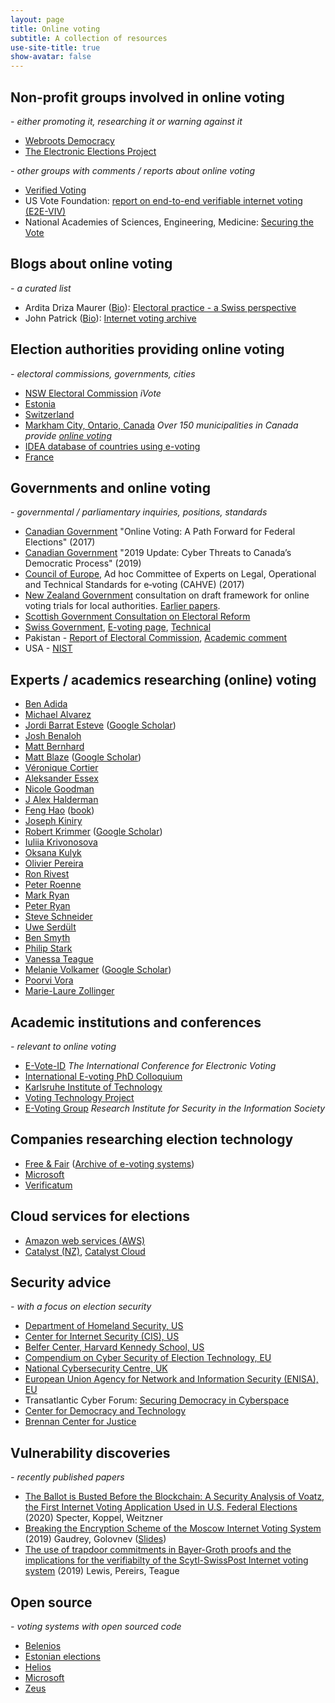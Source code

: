 ```yaml
---
layout: page
title: Online voting
subtitle: A collection of resources
use-site-title: true
show-avatar: false
---
```

## Non-profit groups involved in online voting
*- either promoting it, researching it or warning against it*

* [Webroots Democracy](https://webrootsdemocracy.org/online-voting/)
* [The Electronic Elections Project](https://www.electronicelections.ca)


*- other groups with comments / reports about online voting*
* [Verified Voting](https://www.verifiedvoting.org/resources/internet-voting/)
* US Vote Foundation: [report on end-to-end verifiable internet voting (E2E-VIV)](https://www.usvotefoundation.org/e2e-viv/summary)
* National Academies of Sciences, Engineering, Medicine: [Securing the Vote](https://www.nap.edu/catalog/25120/securing-the-vote-protecting-american-democracy)

## Blogs about online voting
*- a curated list*
* Ardita Driza Maurer ([Bio](http://www.electoralpractice.ch/about/#sthash.LwCSdDDc.dpbs)): [Electoral practice - a Swiss perspective](http://www.electoralpractice.ch)
* John Patrick ([Bio](https://www.johnpatrick.com/profile/long-bio/)): [Internet voting archive](https://www.johnpatrick.com/category/voting/internet-voting/)

## Election authorities providing online voting
*- electoral commissions, governments, cities*
* [NSW Electoral Commission](https://www.ivote.nsw.gov.au) *iVote*
* [Estonia](https://www.valimised.ee/en/internet-voting/internet-voting-estonia)
* [Switzerland](https://www.ch.ch/en/demokratie/voting-online/)
* [Markham City, Ontario, Canada](https://www.markhamvotes.ca/en/voters/how-to-vote-online-.aspx) *Over 150 municipalities in Canada provide [online voting](https://en.wikipedia.org/wiki/2018_Ontario_municipal_elections#Online_voting)*
* [IDEA database of countries using e-voting](https://www.idea.int/advanced-search?th=ICTs%20in%20Elections%20Database&region=&question=)
* [France](https://www.diplomatie.gouv.fr/fr/services-aux-francais/elections/modalites-de-vote/article/vote-par-internet)


## Governments and online voting
*- governmental / parliamentary inquiries, positions, standards*
* [Canadian Government](https://www.canada.ca/en/democratic-institutions/services/reports/online-voting-path-forward-federal-elections.html) "Online Voting: A Path Forward for Federal Elections" (2017) 
* [Canadian Government](http://publications.gc.ca/collections/collection_2019/cstc-csec/D96-2-2019-eng.pdf) "2019 Update: Cyber Threats to Canada’s Democratic Process" (2019)
* [Council of Europe](https://search.coe.int/cm/Pages/result_details.aspx?ObjectID=0900001680726f6f), Ad hoc Committee of Experts on Legal, Operational and Technical Standards for e‑voting (CAHVE) (2017)
* [New Zealand Government](https://www.dia.govt.nz/online-voting-trials-consultation) consultation on draft framework for online voting trials for local authorities.  [Earlier papers](https://www.dia.govt.nz/online-voting).
* [Scottish Government Consultation on Electoral Reform](https://www.gov.scot/publications/electoral-reform-consultation-analysis/pages/8/)
* [Swiss Government](https://www.admin.ch/opc/en/classified-compilation/20132343/index.html), [E-voting page](https://www.bk.admin.ch/bk/en/home/politische-rechte/e-voting.html), [Technical](https://www.bk.admin.ch/dam/bk/en/dokumente/pore/Annex_of_the_Federal_Chancellery_Ordinance_on_Electronic_Voting_V2.0_July_2018.pdf.download.pdf/Annex_of_the_Federal_Chancellery_Ordinance_on_Electronic_Voting_V2.0_July_2018.pdf)
* Pakistan - [Report of Electoral Commission](https://ecp.gov.pk/documents/ivotingreport.pdf), [Academic comment](https://arxiv.org/pdf/1907.07765.pdf)
* USA - [NIST](https://csrc.nist.gov/Topics/Applications/voting)

## Experts / academics researching (online) voting
* [Ben Adida](https://ben.adida.net)
* [Michael Alvarez](http://www.hss.caltech.edu/people/r-m-michael-alvarez)
* [Jordi Barrat Esteve](http://www.cedat.cat/qui-som/directori/62/jordi-barrat-esteve) ([Google Scholar](https://scholar.google.at/citations?user=kEBVhw4hASoC&hl=ca))
* [Josh Benaloh](https://www.microsoft.com/en-us/research/people/benaloh/?from=http%3A%2F%2Fresearch.microsoft.com%2Fen-us%2Fum%2Fpeople%2Fbenaloh%2F#!publications)
* [Matt Bernhard](https://mbernhard.com)
* [Matt Blaze](https://www.law.georgetown.edu/faculty/matt-blaze/) ([Google Scholar](https://scholar.google.co.nz/scholar?as_q=&as_epq=&as_oq=elections+voting&as_eq=&as_occt=any&as_sauthors=%22m+blaze%22&as_publication=&as_ylo=&as_yhi=&hl=en&as_sdt=1%2C5&as_vis=1))
* [Véronique Cortier](https://members.loria.fr/VCortier/)
* [Aleksander Essex](https://whisperlab.org/category/papers/)
* [Nicole Goodman](http://nicolejgoodman.com/publications/)
* [J Alex Halderman](https://jhalderm.com)
* [Feng Hao](https://www.dcs.warwick.ac.uk/~fenghao/) ([book](https://www.dcs.warwick.ac.uk/~fenghao/index.php?page=book))
* [Joseph Kiniry](https://www.scmagazine.com/home/events/reboot-leadership-awards-2019/joseph-kiniry-galois-free-fair/)
* [Robert Krimmer](http://www.robert.krimmer.ee) ([Google Scholar](https://scholar.google.com/citations?hl=en&user=RiUC4u0AAAAJ&view_op=list_works&sortby=pubdate))
* [Iuliia Krivonosova](https://scholar.google.com/citations?user=bPkV3kcAAAAJ&hl=ru)
* [Oksana Kulyk](https://okskulyk.github.io)
* [Olivier Pereira](https://uclouvain.be/crypto/people/show/10)
* [Ron Rivest](http://people.csail.mit.edu/rivest/pubs.html)
* [Peter Roenne](https://wwwen.uni.lu/snt/people/peter_roenne)
* [Mark Ryan](http://www.cs.bham.ac.uk/~mdr/)
* [Peter Ryan](https://wwwfr.uni.lu/recherche/fstm/dcs/membres/peter_y_a_ryan)
* [Steve Schneider](https://www.surrey.ac.uk/people/steve-schneider)
* [Uwe Serdült](https://uweserdult.wordpress.com)
* [Ben Smyth](https://scholar.google.com/citations?user=eGdZckcAAAAJ&hl=en)
* [Philip Stark](https://www.stat.berkeley.edu/~stark/Vote/index.htm)
* [Vanessa Teague](https://people.eng.unimelb.edu.au/vjteague/#research)
* [Melanie Volkamer](https://secuso.aifb.kit.edu/Team_Volkamer.php) ([Google Scholar](https://scholar.google.at/citations?hl=de&user=ve0UJIEAAAAJ&view_op=list_works&sortby=pubdate))
* [Poorvi Vora](https://www2.seas.gwu.edu/~poorvi/Voting.shtml)
* [Marie-Laure Zollinger](https://wwwen.uni.lu/research/fstc/computer_science_and_communications_research_unit/members/marie_laure_zollinger)

## Academic institutions and conferences
*- relevant to online voting* 
* [E-Vote-ID](https://www.e-vote-id.org) *The International Conference for Electronic Voting*
* [International E-voting PhD Colloquium](https://evoting-phd.secuso.org/)
* [Karlsruhe Institute of Technology](https://secuso.aifb.kit.edu/english/104.php)
* [Voting Technology Project](https://www.vote.caltech.edu/about)
* [E-Voting Group](https://e-voting.bfh.ch) *Research Institute for Security in the Information Society*

## Companies researching election technology
* [Free & Fair](https://freeandfair.us/) ([Archive of e-voting systems](https://github.com/FreeAndFair/evoting-systems))
* [Microsoft](https://blogs.microsoft.com/on-the-issues/2019/09/24/electionguard-available-today-to-enable-secure-verifiable-voting/) <a href="https://github.com/microsoft/ElectionGuard-SDK" ><image height="14px" src="GitHub-Mark-32px.png" /> </a>
* [Verificatum](https://www.verificatum.com)

## Cloud services for elections
* [Amazon web services (AWS)](https://aws.amazon.com/stateandlocal/elections/)
* [Catalyst (NZ)](https://www.catalyst.net.nz/client-work/electoral-commission), [Catalyst Cloud](https://catalystcloud.nz/customers/public-sector/)

## Security advice
*- with a focus on election security*
* [Department of Homeland Security, US](https://www.dhs.gov/publication/election-security-resource-library)
* [Center for Internet Security (CIS), US](https://www.cisecurity.org/ei-isac/)
* [Belfer Center, Harvard Kennedy School, US](https://www.belfercenter.org/publication/state-and-local-election-cybersecurity-playbook)
* [Compendium on Cyber Security of Election Technology, EU](https://www.govcert.cz/en/info/events/2625-compendium-on-cyber-security-of-election-technology/)
* [National Cybersecurity Centre, UK](https://www.ncsc.gov.uk/guidance/local-elections-2019-guidance-for-local-authorities)
* [European Union Agency for Network and Information Security (ENISA), EU](https://www.enisa.europa.eu/publications/enisa-position-papers-and-opinions/election-cybersecurity-challenges-and-opportunities)
* Transatlantic Cyber Forum: [Securing Democracy in Cyberspace](https://www.stiftung-nv.de/sites/default/files/securing_democracy_in_cyberspace.pdf)
* [Center for Democracy and Technology](https://cdt.org/campaign/election-security/)
* [Brennan Center for Justice](https://www.brennancenter.org/our-work/policy-solutions/preparing-cyberattacks-and-technical-failures-guide-election-officials)

## Vulnerability discoveries
*- recently published papers*
* [The Ballot is Busted Before the Blockchain: A Security Analysis of Voatz, the First Internet Voting Application Used in U.S. Federal Elections](https://internetpolicy.mit.edu/wp-content/uploads/2020/02/SecurityAnalysisOfVoatz_Public.pdf) (2020) Specter, Koppel, Weitzner
* [Breaking the Encryption Scheme of the Moscow Internet Voting System](https://arxiv.org/pdf/1908.05127.pdf) (2019) Gaudrey, Golovnev ([Slides](https://eccworkshop.org/2019/slides/gaudry.pdf))
* [The use of trapdoor commitments in Bayer-Groth proofs and the implications for the verifiabilty of the
Scytl-SwissPost Internet voting system](https://people.eng.unimelb.edu.au/vjteague/UniversalVerifiabilitySwissPost.pdf) (2019) Lewis, Pereirs, Teague

## Open source
*- voting systems with open sourced code*
* [Belenios](http://www.belenios.org)   <a href="https://github.com/glondu/belenios" ><image height="14px" src="GitHub-Mark-32px.png" /></a> <a href="https://gforge.inria.fr/frs/?group_id=5428" ><image height="14px" src="inria-forge.png" /> </a> 
* [Estonian elections](https://www.valimised.ee/en/internet-voting/documents-about-internet-voting) <a href="https://github.com/vvk-ehk/ivxv" ><image height="14px" src="GitHub-Mark-32px.png" /> </a> 
* [Helios](https://heliosvoting.org) <a href="https://github.com/benadida/helios-server" ><image height="14px" src="GitHub-Mark-32px.png" /> </a>
* [Microsoft](https://blogs.microsoft.com/on-the-issues/2019/09/24/electionguard-available-today-to-enable-secure-verifiable-voting/) <a href="https://github.com/microsoft/ElectionGuard-SDK" ><image height="14px" src="GitHub-Mark-32px.png" /> </a>
* [Zeus](https://zeus.grnet.gr/zeus/)  <a href="https://github.com/grnet/zeus" ><image height="14px" src="GitHub-Mark-32px.png" /> </a>
